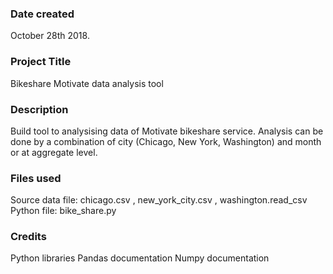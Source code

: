 ### Date created
October 28th 2018.

### Project Title
Bikeshare Motivate data analysis tool

### Description
Build tool to analysising data of Motivate bikeshare service. Analysis can be done by a combination of city (Chicago, New York, Washington) and month or at aggregate level.

### Files used
Source data file: chicago.csv , new_york_city.csv , washington.read_csv
Python file: bike_share.py

### Credits
Python libraries
Pandas documentation
Numpy documentation
